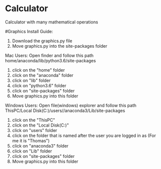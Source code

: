 # Calculator
Calculator with many mathematical operations


#Graphics Install Guide:
1. Download the graphics.py file
2. Move graphics.py into the site-packages folder

Mac Users:
Open finder and follow this path
home/anaconda/lib/python3.6/site-packages
1. click on the "home" folder
2. click on the "anaconda" folder
3. click on "lib" folder
4. click on "python3.6" folder
5. click on "site-packages" folder
6. Move graphics.py into this folder

Windows Users:
Open file(windows) explorer and follow this path
ThisPC/Local Disk(C:)/users/<YOUR NAME>/anaconda3/Lib/site-packages
1. click on the "ThisPC" 
2. click on the "Local Disk(C:)" 
3. click on "users" folder
4. click on the folder that is named after the user you are logged in as (For me it is "Thomas")
5. click on "anaconda3" folder
6. click on "Lib" folder
7. click on "site-packages" folder
8. Move graphics.py into this folder
